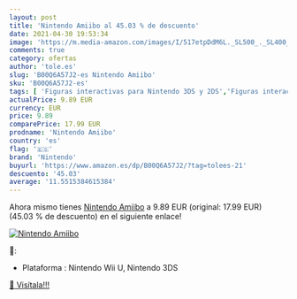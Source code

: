 ```yaml
---
layout: post
title: 'Nintendo Amiibo al 45.03 % de descuento'
date: 2021-04-30 19:53:34
image: 'https://m.media-amazon.com/images/I/517etpDdM6L._SL500_._SL400_.jpg'
comments: true
category: ofertas
author: 'tole.es'
slug: 'B00Q6A57J2-es Nintendo Amiibo'
sku: 'B00Q6A57J2-es'
tags: [ 'Figuras interactivas para Nintendo 3DS y 2DS','Figuras interactivas para Nintendo Wii U','Hardware y juegos para Nintendo 3DS y 2DS','Hardware y juegos para Wii U','Sistemas precursores y micro consolas','Videojuegos','nintendo', ]
actualPrice: 9.89 EUR
currency: EUR
price: 9.89
comparePrice: 17.99 EUR
prodname: 'Nintendo Amiibo'
country: 'es'
flag: '🇪🇸'
brand: 'Nintendo'
buyurl: 'https://www.amazon.es/dp/B00Q6A57J2/?tag=tolees-21'
descuento: '45.03'
average: '11.5515384615384'
---
```


Ahora mismo tienes [Nintendo Amiibo](https://www.amazon.es/dp/B00Q6A57J2/?tag=tolees-21) a 9.89 EUR (original: 17.99 EUR) (45.03 %  de descuento) en el siguiente enlace!

[![Nintendo Amiibo](https://m.media-amazon.com/images/I/517etpDdM6L._SL500_._SL400_.jpg)](https://www.amazon.es/dp/B00Q6A57J2/?tag=tolees-21)

🔎:

- Plataforma : Nintendo Wii U, Nintendo 3DS

[🛒 Visítala!!!](https://www.amazon.es/dp/B00Q6A57J2/?tag=tolees-21)
